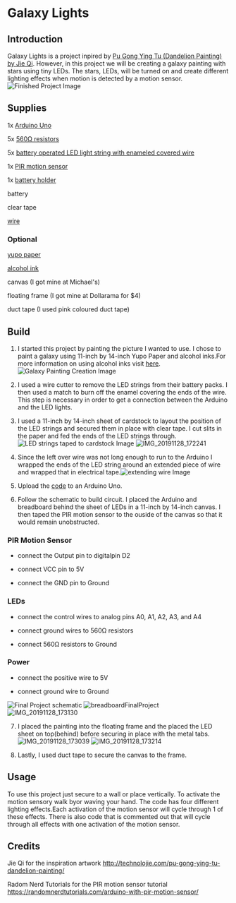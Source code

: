 # Galaxy Lights
## Introduction
  Galaxy Lights is a project inpired by [Pu Gong Ying Tu (Dandelion Painting) by Jie Qi](http://technolojie.com/pu-gong-ying-tu-dandelion-painting/). However, in this project we will be creating a galaxy painting with stars using tiny LEDs. The stars, LEDs, will be turned on and create different lighting effects when motion is detected by a motion sensor.
  ![Finished Project Image](https://user-images.githubusercontent.com/46509527/70285365-df73f400-178c-11ea-8168-87ab29d0bb6f.jpg)
  
  
  ## Supplies
  1x [Arduino Uno](https://solarbotics.com/product/50450/)
  
  5x [560Ω resistors](https://solarbotics.com/product/r560ohm/)
  
  5x [battery operated LED light string with enameled covered wire](https://solarbotics.com/product/60600/)
  
  1x [PIR motion sensor](https://solarbotics.com/product/35185/)
  
  1x [battery holder](https://solarbotics.com/product/600060/)
  
  battery
  
  clear tape
  
  [wire](https://solarbotics.com/product/21052/)
  
  ### Optional
  [yupo paper](https://www.amazon.ca/Legion-Paper-L21YUP197WH1114-Watercolor-Polypropylene/dp/B0042SYLVK/ref=sr_1_7?keywords=yupo+paper&qid=1575586081&sr=8-7)
  
  [alcohol ink](https://www.amazon.ca/Ranger-THoltz-Alcohol-Beach-Deco/dp/B01IQA5AT6/ref=sr_1_17?keywords=alcohol+ink&qid=1575586117&sr=8-17) 
  
  canvas (I got mine at Michael's)
  
  floating frame (I got mine at Dollarama for $4)
  
  duct tape (I used pink coloured duct tape)
  
  ## Build
  1. I started this project by painting the picture I wanted to use. I chose to paint a galaxy using 11-inch by 14-inch Yupo Paper and alcohol inks.For more information on using alcohol inks visit [here](https://www.youtube.com/watch?v=luGJtpf53m0).![Galaxy Painting Creation Image](https://user-images.githubusercontent.com/46509527/70285548-7a6cce00-178d-11ea-9ad5-247506430fd5.jpg)

  2. I used a wire cutter to remove the LED strings from their battery packs. I then used a match to burn off the enamel covering the ends of the wire. This step is necessary in order to get a connection between the Arduino and the LED lights.
  
  3. I used a 11-inch by 14-inch sheet of cardstock to layout the position of the LED strings and secured them in place with clear tape. I cut slits in the paper and fed the ends of the LED strings through.![LED strings taped to cardstock Image](https://user-images.githubusercontent.com/46509527/70285626-c455b400-178d-11ea-8c24-87421924a079.jpg)
  ![IMG_20191128_172241](https://user-images.githubusercontent.com/46509527/70286023-2531bc00-178f-11ea-8f24-4b13940bcdd4.jpg)
  
  4. Since the left over wire was not long enough to run to the Arduino I wrapped the ends of the LED string around an extended piece of wire and wrapped that in electrical tape.![extending wire Image](https://user-images.githubusercontent.com/46509527/70285669-ec451780-178d-11ea-929c-eddb63b437e3.jpg)
  
  5. Upload the [code](https://github.com/Justinecatherine/Galaxy-Lights/blob/master/FinalPojectCS207.ino) to an Arduino Uno.
  
  6. Follow the schematic to build circuit. I placed the Arduino and breadboard behind the sheet of LEDs in a 11-inch by 14-inch canvas. I then taped the PIR motion sensor to the ouside of the canvas so that it would remain unobstructed.
  ### PIR Motion Sensor
  - connect the Output pin to digitalpin D2
  
  - connect VCC pin to 5V
  
  - connect the GND pin to Ground
  
  
  ### LEDs
  - connect the control wires to analog pins A0, A1, A2, A3, and A4
  
  - connect ground wires to 560Ω resistors
  
  - connect 560Ω resistors to Ground
  
  ### Power
  - connect the positive wire to 5V 
  
  - connect ground wire to Ground
  
  
  ![Final Project schematic](https://user-images.githubusercontent.com/46509527/70285707-15fe3e80-178e-11ea-8740-0628f4bd9c65.jpg)
  ![breadboardFinalProject](https://user-images.githubusercontent.com/46509527/70285740-30d0b300-178e-11ea-8ab1-7a4783d381f8.png)
![IMG_20191128_173130](https://user-images.githubusercontent.com/46509527/70285776-4a71fa80-178e-11ea-8b62-a6a9f0617636.jpg)

  7. I placed the painting into the floating frame and the placed the LED sheet on top(behind) before securing in place with the metal tabs.
  ![IMG_20191128_173039](https://user-images.githubusercontent.com/46509527/70285815-70979a80-178e-11ea-9c99-8db8308147a0.jpg)
  ![IMG_20191128_173214](https://user-images.githubusercontent.com/46509527/70285834-7e4d2000-178e-11ea-86aa-d333fb4402e6.jpg)
  
  8. Lastly, I used duct tape to secure the canvas to the frame.
  
  
  ## Usage
  To use this project just secure to a wall or place vertically. To activate the motion sensory walk byor waving your hand. The code has four different lighting effects.Each activation of the motion sensor will cycle through 1 of these effects. There is also code that is commented out that will cycle through all effects with one activation of the motion sensor.
  
  ## Credits
  Jie Qi for the inspiration artwork http://technolojie.com/pu-gong-ying-tu-dandelion-painting/
  
  Radom Nerd Tutorials for the PIR motion sensor tutorial https://randomnerdtutorials.com/arduino-with-pir-motion-sensor/
  
  
  
  
  
  
